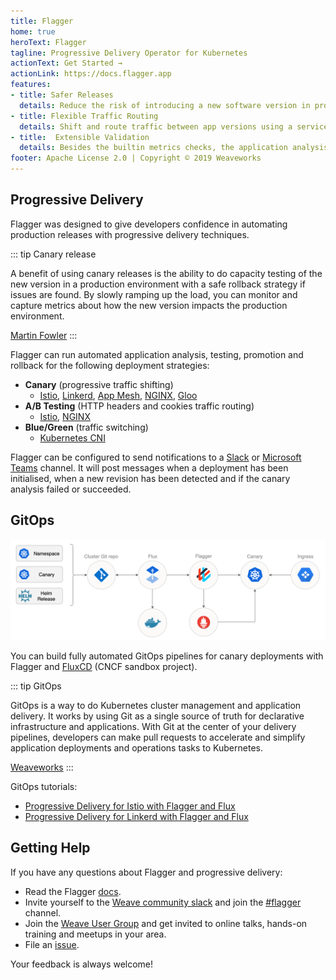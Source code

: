 ```yaml
---
title: Flagger
home: true
heroText: Flagger
tagline: Progressive Delivery Operator for Kubernetes
actionText: Get Started →
actionLink: https://docs.flagger.app
features:
- title: Safer Releases
  details: Reduce the risk of introducing a new software version in production by gradually shifting traffic to the new version while measuring metrics like HTTP/gRPC request success rate and latency.
- title: Flexible Traffic Routing
  details: Shift and route traffic between app versions using a service mesh like Istio, Linkerd or AWS App Mesh. If you're not using a service mesh then an ingress controller like NGINX or Gloo can also be used.
- title:  Extensible Validation
  details: Besides the builtin metrics checks, the application analysis can be extended with custom Prometheus metrics and webhooks for running acceptance tests, load tests, or any other custom validation. 
footer: Apache License 2.0 | Copyright © 2019 Weaveworks
---
```


## Progressive Delivery

Flagger was designed to give developers confidence in automating production releases with progressive delivery techniques. 

::: tip Canary release

A benefit of using canary releases is the ability to do capacity testing of the new version in a production environment
with a safe rollback strategy if issues are found. By slowly ramping up the load, you can monitor and capture metrics
about how the new version impacts the production environment.

[Martin Fowler](https://martinfowler.com/bliki/CanaryRelease.html)
:::

Flagger can run automated application analysis, testing, promotion and rollback for the following deployment strategies:
* **Canary** (progressive traffic shifting)
    * [Istio](https://docs.flagger.app/usage/progressive-delivery),
      [Linkerd](https://docs.flagger.app/usage/linkerd-progressive-delivery),
      [App Mesh](https://docs.flagger.app/usage/appmesh-progressive-delivery),
      [NGINX](https://docs.flagger.app/usage/nginx-progressive-delivery),
      [Gloo](https://docs.flagger.app/usage/gloo-progressive-delivery)
* **A/B Testing** (HTTP headers and cookies traffic routing)
    * [Istio](https://docs.flagger.app/usage/ab-testing),
      [NGINX](https://docs.flagger.app/usage/nginx-progressive-delivery#a-b-testing)
* **Blue/Green** (traffic switching)
    * [Kubernetes CNI](https://docs.flagger.app/usage/blue-green)

Flagger can be configured to send notifications to a
[Slack](https://docs.flagger.app/usage/alerting#slack) or
[Microsoft Teams](https://docs.flagger.app/usage/alerting#microsoft-teams) channel.
It will post messages when a deployment has been initialised,
when a new revision has been detected and if the canary analysis failed or succeeded.

## GitOps

![GtiOps with Flagger and FluxCD](/flagger-gitops.png)

You can build fully automated GitOps pipelines for canary deployments with Flagger and
[FluxCD](https://github.com/fluxcd) (CNCF sandbox project).

::: tip GitOps

GitOps is a way to do Kubernetes cluster management and application delivery.
It works by using Git as a single source of truth for declarative infrastructure and applications.
With Git at the center of your delivery pipelines, developers can make pull requests
to accelerate and simplify application deployments and operations tasks to Kubernetes.

[Weaveworks](https://www.weave.works/technologies/gitops/)
:::

GitOps tutorials:
* [Progressive Delivery for Istio with Flagger and Flux](https://github.com/stefanprodan/gitops-istio)
* [Progressive Delivery for Linkerd with Flagger and Flux](https://helm.workshop.flagger.dev)

## Getting Help

If you have any questions about Flagger and progressive delivery:

* Read the Flagger [docs](https://docs.flagger.app).
* Invite yourself to the [Weave community slack](https://slack.weave.works/)
  and join the [#flagger](https://weave-community.slack.com/messages/flagger/) channel.
* Join the [Weave User Group](https://www.meetup.com/pro/Weave/) and get invited to online talks,
  hands-on training and meetups in your area.
* File an [issue](https://github.com/weaveworks/flagger/issues/new).

Your feedback is always welcome!
